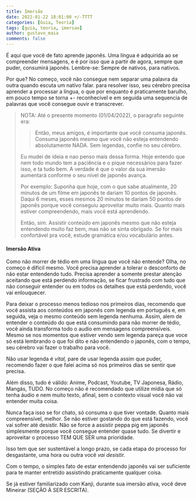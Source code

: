 ```yaml
---
title: Imersão
date: 2022-01-22 18:01:00 +/-TTTT
categories: [Guia, Teoria]
tags: [guia, teoria, imersao]
author: gustavo_maia
comments: false
---
```


É aqui que você de fato aprende japonês. Uma língua é adquirida ao se compreender mensagens, e é por isso que a partir de agora, sempre que puder, consumirá japonês. Lembre-se: Sempre de nativos, para nativos. 

Por que? No começo, você não consegue nem separar uma palavra da outra quando escuta um nativo falar. para resolver isso, seu cérebro precisa aprender a processar a língua, o que por enquanto é praticamente barulho, em pouco tempo se torna +- reconhecível e em seguida uma sequencia de palavras que você consegue ouvir e transcrever.


> NOTA: Até o presente momento (01/04/2022), o paragrafo seguinte era:
>> Então, meus amigos, é importante que você consuma japonês. Consuma japonês mesmo que você não esteja entendendo absolutamente NADA. Sem legendas, confie no seu cérebro.
>
> Eu mudei de ideia e nao penso mais dessa forma. Hoje entendo que nem todo mundo tem a paciência e o pique necessários para fazer isso, e ta tudo bem. A verdade é que o valor da sua imersão aumentará conforme o seu nível de japonês avança.
>
> Por exemplo: Suponha que hoje, com o que sabe atualmente, 20 minutos de um filme em japonês te dariam 10 pontos de japonês. Daqui 6 meses, esses mesmos 20 minutos te dariam 50 pontos de japonês porque você conseguiu aproveitar muito mais. Quanto mais estiver compreendendo, mais você está aprendendo.
>
> Então, sim. Assistir conteúdo em japonês mesmo que não esteja entendendo muito faz bem, mas não se sinta obrigado. Se for mais confortável pra você, estude gramática e/ou vocabulário antes.

#### Imersão Ativa

Como não morrer de tédio em uma língua que você não entende? Olha, no começo é difícil mesmo. Você precisa aprender a tolerar o desconforto de não estar entendendo tudo. Precisa aprender a somente prestar atenção aceitando que está perdendo informação, se ficar frustrado com tudo que não conseguir entender ou em todos os detalhes que está perdendo, você vai enlouquecer.

Para deixar o processo menos tedioso nos primeiros dias, recomendo que você assista aos conteúdos em japonês com legenda em português e, em seguida, veja o mesmo conteúdo sem legenda nenhuma. Assim, alem de entender o conteúdo do que está consumindo para não morrer de tédio, você ainda transforma todo o audio em mensagens compreensíveis. Mesmo se nos momentos que estiver vendo sem legenda pareça que voce só está lembrando o que foi dito e não entendendo o japonês, com o tempo, seu cérebro vai fazer o trabalho para você.

Não usar legenda é *vital,* pare de usar legenda assim que puder, recomendo fazer o que falei acima só nos primeiros dias se sentir que precisa.

Além disso, tudo é válido: Anime, Podcast, Youtube, TV Japonesa, Rádio, Mangás, TUDO. No começo não é recomendado que utilize mídia que só tenha áudio e nem muito texto, afinal, sem o contexto visual você não vai entender muita coisa.

Nunca faça isso se for chato, só consuma o que tiver vontade. Quanto mais compreensível, melhor. Se não estiver gostando do que está fazendo, você vai sofrer até desistir. Não se force a assistir peppa pig em japonês simplesmente porque você consegue entender quase tudo. Se divertir e aproveitar o processo TEM QUE SER uma prioridade.

Isso tem que ser sustentável a longo prazo, se cada etapa do processo for desgastante, uma hora ou outra você *vai desistir.*

Com o tempo, o simples fato de estar entendendo japonês vai ser suficiente para te manter entretido assistindo praticamente qualquer coisa.

Se já estiver familiarizado com Kanji, durante sua imersão ativa, você deve Mineirar (SEÇÃO À SER ESCRITA).
